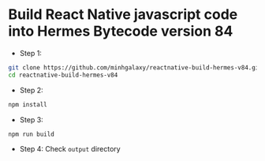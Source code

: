 # Build React Native javascript code into Hermes Bytecode version 84

- Step 1:
```bash
git clone https://github.com/minhgalaxy/reactnative-build-hermes-v84.git
cd reactnative-build-hermes-v84
```

- Step 2:
```bash
npm install
```

- Step 3:
```bash
npm run build
```

- Step 4: Check `output` directory
